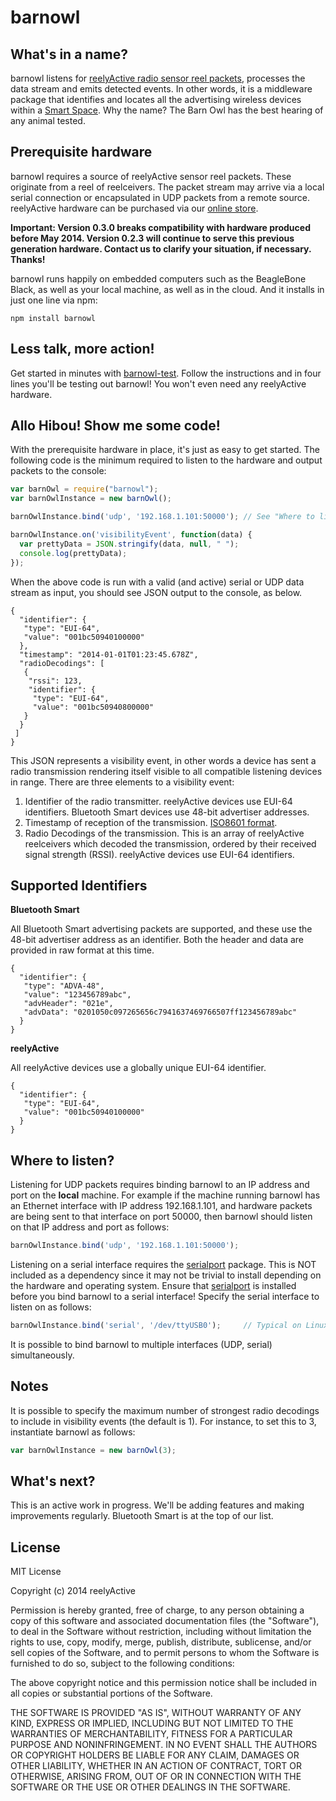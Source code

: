 barnowl
=======


What's in a name?
-----------------

barnowl listens for [reelyActive radio sensor reel packets](http://context.reelyactive.com/technology.html), processes the data stream and emits detected events.  In other words, it is a middleware package that identifies and locates all the advertising wireless devices within a [Smart Space](http://context.reelyactive.com).  Why the name?  The Barn Owl has the best hearing of any animal tested.


Prerequisite hardware
---------------------

barnowl requires a source of reelyActive sensor reel packets.  These originate from a reel of reelceivers.  The packet stream may arrive via a local serial connection or encapsulated in UDP packets from a remote source.  reelyActive hardware can be purchased via our [online store](http://shop.reelyactive.com).

__Important: Version 0.3.0 breaks compatibility with hardware produced before May 2014. Version 0.2.3 will continue to serve this previous generation hardware.  Contact us to clarify your situation, if necessary.  Thanks!__

barnowl runs happily on embedded computers such as the BeagleBone Black, as well as your local machine, as well as in the cloud.  And it installs in just one line via npm:

    npm install barnowl


Less talk, more action!
-----------------------

Get started in minutes with [barnowl-test](https://github.com/reelyactive/barnowl-test).  Follow the instructions and in four lines you'll be testing out barnowl!  You won't even need any reelyActive hardware.


Allo Hibou! Show me some code!
------------------------------

With the prerequisite hardware in place, it's just as easy to get started.  The following code is the minimum required to listen to the hardware and output packets to the console:

```javascript
var barnOwl = require("barnowl");
var barnOwlInstance = new barnOwl();

barnOwlInstance.bind('udp', '192.168.1.101:50000'); // See "Where to listen?"

barnOwlInstance.on('visibilityEvent', function(data) {
  var prettyData = JSON.stringify(data, null, " ");
  console.log(prettyData);
});
```

When the above code is run with a valid (and active) serial or UDP data stream as input, you should see JSON output to the console, as below.

    {
      "identifier": {
       "type": "EUI-64",
       "value": "001bc50940100000"
      },
      "timestamp": "2014-01-01T01:23:45.678Z",
      "radioDecodings": [
       {
        "rssi": 123,
        "identifier": {
         "type": "EUI-64",
         "value": "001bc50940800000"
       }
      }
     ]
    }

This JSON represents a visibility event, in other words a device has sent a radio transmission rendering itself visible to all compatible listening devices in range.  There are three elements to a visibility event:

1.  Identifier of the radio transmitter.  reelyActive devices use EUI-64 identifiers.  Bluetooth Smart devices use 48-bit advertiser addresses.
2.  Timestamp of reception of the transmission.  [ISO8601 format](http://en.wikipedia.org/wiki/ISO_8601).
3.  Radio Decodings of the transmission.  This is an array of reelyActive reelceivers which decoded the transmission, ordered by their received signal strength (RSSI).  reelyActive devices use EUI-64 identifiers.


Supported Identifiers
---------------------

__Bluetooth Smart__

All Bluetooth Smart advertising packets are supported, and these use the 48-bit advertiser address as an identifier.  Both the header and data are provided in raw format at this time.

    {
      "identifier": {
       "type": "ADVA-48",
       "value": "123456789abc",
       "advHeader": "021e",
       "advData": "0201050c097265656c7941637469766507ff123456789abc"
      }
    }

__reelyActive__

All reelyActive devices use a globally unique EUI-64 identifier.

    {
      "identifier": {
       "type": "EUI-64",
       "value": "001bc50940100000"
      }
    }


Where to listen?
----------------

Listening for UDP packets requires binding barnowl to an IP address and port on the __local__ machine.  For example if the machine running barnowl has an Ethernet interface with IP address 192.168.1.101, and hardware packets are being sent to that interface on port 50000, then barnowl should listen on that IP address and port as follows:

```javascript
barnOwlInstance.bind('udp', '192.168.1.101:50000');
```

Listening on a serial interface requires the [serialport](https://github.com/voodootikigod/node-serialport) package.  This is NOT included as a dependency since it may not be trivial to install depending on the hardware and operating system.  Ensure that [serialport](https://github.com/voodootikigod/node-serialport) is installed before you bind barnowl to a serial interface!  Specify the serial interface to listen on as follows:

```javascript
barnOwlInstance.bind('serial', '/dev/ttyUSB0');     // Typical on Linux
```

It is possible to bind barnowl to multiple interfaces (UDP, serial) simultaneously.


Notes
-----

It is possible to specify the maximum number of strongest radio decodings to include in visibility events (the default is 1).  For instance, to set this to 3, instantiate barnowl as follows:

```javascript
var barnOwlInstance = new barnOwl(3);
```

What's next?
------------

This is an active work in progress.  We'll be adding features and making improvements regularly.  Bluetooth Smart is at the top of our list.


License
-------

MIT License

Copyright (c) 2014 reelyActive

Permission is hereby granted, free of charge, to any person obtaining a copy of this software and associated documentation files (the "Software"), to deal in the Software without restriction, including without limitation the rights to use, copy, modify, merge, publish, distribute, sublicense, and/or sell copies of the Software, and to permit persons to whom the Software is furnished to do so, subject to the following conditions:

The above copyright notice and this permission notice shall be included in all copies or substantial portions of the Software.

THE SOFTWARE IS PROVIDED "AS IS", WITHOUT WARRANTY OF ANY KIND, EXPRESS OR 
IMPLIED, INCLUDING BUT NOT LIMITED TO THE WARRANTIES OF MERCHANTABILITY, 
FITNESS FOR A PARTICULAR PURPOSE AND NONINFRINGEMENT. IN NO EVENT SHALL THE 
AUTHORS OR COPYRIGHT HOLDERS BE LIABLE FOR ANY CLAIM, DAMAGES OR OTHER 
LIABILITY, WHETHER IN AN ACTION OF CONTRACT, TORT OR OTHERWISE, ARISING FROM, 
OUT OF OR IN CONNECTION WITH THE SOFTWARE OR THE USE OR OTHER DEALINGS IN 
THE SOFTWARE.
